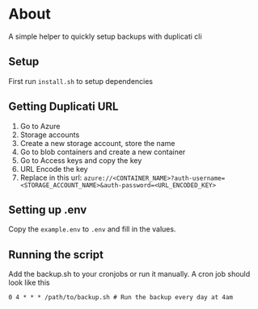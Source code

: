 # About

A simple helper to quickly setup backups with duplicati cli

## Setup

First run `install.sh` to setup dependencies

## Getting Duplicati URL

1. Go to Azure
2. Storage accounts
3. Create a new storage account, store the name
4. Go to blob containers and create a new container
5. Go to Access keys and copy the key
6. URL Encode the key
7. Replace in this url: `azure://<CONTAINER_NAME>?auth-username=<STORAGE_ACCOUNT_NAME>&auth-password=<URL_ENCODED_KEY>`

## Setting up .env

Copy the `example.env` to `.env` and fill in the values.

## Running the script

Add the backup.sh to your cronjobs or run it manually.
A cron job should look like this

```
0 4 * * * /path/to/backup.sh # Run the backup every day at 4am
```
